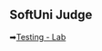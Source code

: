 ## SoftUni Judge
➡[Testing - Lab](https://judge.softuni.org/Contests/Practice/DownloadResource/57779)
